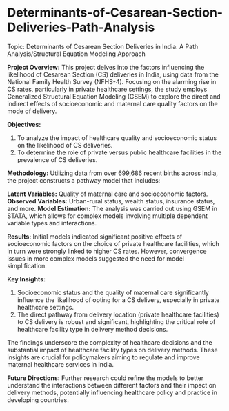 # Determinants-of-Cesarean-Section-Deliveries-Path-Analysis
Topic: Determinants of Cesarean Section Deliveries in India: A Path Analysis/Structural Equation Modeling Approach

**Project Overview:** This project delves into the factors influencing the likelihood of Cesarean Section (CS) deliveries in India, using data from the National Family Health Survey (NFHS-4). Focusing on the alarming rise in CS rates, particularly in private healthcare settings, the study employs Generalized Structural Equation Modeling (GSEM) to explore the direct and indirect effects of socioeconomic and maternal care quality factors on the mode of delivery.

**Objectives:**

1. To analyze the impact of healthcare quality and socioeconomic status on the likelihood of CS deliveries.
2. To determine the role of private versus public healthcare facilities in the prevalence of CS deliveries.

**Methodology:** Utilizing data from over 699,686 recent births across India, the project constructs a pathway model that includes:

**Latent Variables:** Quality of maternal care and socioeconomic factors.
**Observed Variables:** Urban-rural status, wealth status, insurance status, and more.
**Model Estimation:** The analysis was carried out using GSEM in STATA, which allows for complex models involving multiple dependent variable types and interactions.

**Results:** Initial models indicated significant positive effects of socioeconomic factors on the choice of private healthcare facilities, which in turn were strongly linked to higher CS rates. However, convergence issues in more complex models suggested the need for model simplification. 

**Key Insights:**

1. Socioeconomic status and the quality of maternal care significantly influence the likelihood of opting for a CS delivery, especially in private healthcare settings.
2. The direct pathway from delivery location (private healthcare facilities) to CS delivery is robust and significant, highlighting the critical role of healthcare facility type in delivery method decisions.

The findings underscore the complexity of healthcare decisions and the substantial impact of healthcare facility types on delivery methods. These insights are crucial for policymakers aiming to regulate and improve maternal healthcare services in India.

**Future Directions:** Further research could refine the models to better understand the interactions between different factors and their impact on delivery methods, potentially influencing healthcare policy and practice in developing countries.

